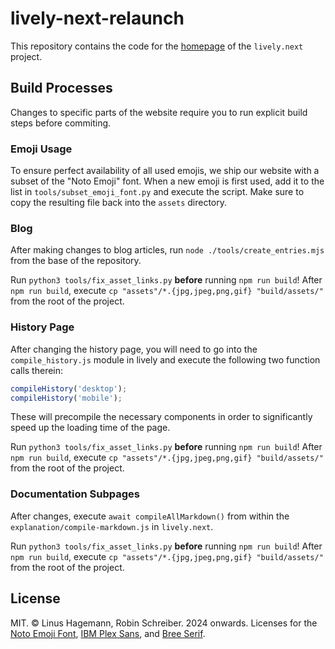 # lively-next-relaunch

This repository contains the code for the [homepage](lively-next.org) of the `lively.next` project.

## Build Processes

Changes to specific parts of the website require you to run explicit build steps before commiting.

### Emoji Usage

To ensure perfect availability of all used emojis, we ship our website with a subset of the "Noto Emoji" font. When a new emoji is first used, add it to the list in `tools/subset_emoji_font.py` and execute the script. Make sure to copy the resulting file back into the `assets` directory.

### Blog

After making changes to blog articles, run `node ./tools/create_entries.mjs` from the base of the repository.

Run `python3 tools/fix_asset_links.py` **before** running `npm run build`! After `npm run build`, execute `cp "assets"/*.{jpg,jpeg,png,gif} "build/assets/"` from the root of the project.

### History Page

After changing the history page, you will need to go into the `compile_history.js` module in lively and execute the following two function calls therein:

```js
compileHistory('desktop');
compileHistory('mobile');
```

These will precompile the necessary components in order to significantly speed up the loading time of the page.

Run `python3 tools/fix_asset_links.py` **before** running `npm run build`! After `npm run build`, execute `cp "assets"/*.{jpg,jpeg,png,gif} "build/assets/"` from the root of the project.

### Documentation Subpages

After changes, execute `await compileAllMarkdown()` from within the `explanation/compile-markdown.js` in `lively.next`.

Run `python3 tools/fix_asset_links.py` **before** running `npm run build`! After `npm run build`, execute `cp "assets"/*.{jpg,jpeg,png,gif} "build/assets/"` from the root of the project.

## License

MIT. © Linus Hagemann, Robin Schreiber. 2024 onwards.
Licenses for the [Noto Emoji Font](https://fonts.google.com/noto/specimen/Noto+Emoji/about), [IBM Plex Sans](https://fonts.google.com/specimen/IBM+Plex+Sans/about), and [Bree Serif](https://fonts.google.com/specimen/Bree+Serif/about).